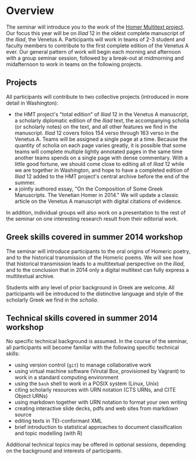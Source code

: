 # Overview #

The seminar will introduce you to the work of the [Homer Multitext project](http://www.homermultitext.org).  Our focus this year will
be on *Iliad* 12 in the oldest complete manuscript of the *Iliad*, the Venetus A.  Participants will work in teams of 2-3 student and faculty members to contribute to the first complete edition of the Venetus A ever.  Our general pattern of work will begin each morning and afternoon with a group seminar session, followed by a break-out at midmorning and midafternoon to work in teams on the following projects. 


## Projects ##

All participants will contribute to two collective projects (introduced in more detail in Washington):

-  the HMT project's "total edition" of *Iliad* 12 in the Venetus A manuscript, a scholarly diplomatic edition of the *Iliad* text, the accompanying scholia (or scholarly notes) on the text, and all other features we find in the manuscript.  *Iliad* 12 covers folios 154 verso through 163 verso in the Venetus A. Teams will be assigned a single page at a time.  Because the quantity of scholia on each page varies greatly, it is possible that some teams will complete multiple lightly annotated pages in the same time another teams spends on a single page with dense commentary.  With a little good fortune, we should come close to editing all of *Iliad* 12 while we are together in Washington, and hope to have a completed edition of *Iliad* 12 added to the HMT project's central archive before the end of the summer.
- a jointly authored essay, "On the Composition of Some Greek Manuscripts.  The Venetian Homer in 2014."  We will update a classic article on the Venetus A manuscript with digital citations of evidence.

In addition, individual groups will also work on a presentation to the rest of the seminar on one interesting research result from their editorial work.

## Greek skills covered in summer 2014 workshop ##

The seminar will introduce participants to the oral origins of Homeric poetry, and to the historical transmission of the Homeric poems.  We will see how that historical transmission leads to a multitextual perspective on the *Iliad*, and to the conclusion that in 2014 only a digital multitext can fully express a multitextual archive.

Students with any level of prior background in Greek are welcome.  All participants will be introduced to the distinctive language and style of the scholarly Greek we find in the *scholia*. 


## Technical skills covered in summer 2014 workshop ##

No specific technical background is assumed.  In the course of the seminar, all participants will become familiar with the following specific technical skills:

- using version control (`git`) to manage collaborative work
- using virtual machine software (Virutal Box, provisioned by Vagrant) to work in a standard computing environment
- using the `bash` shell to work in a POSIX system (Linux, Unix)
- citing scholarly resources with URN notation (CTS URNs, and CITE Object URNs)
- using markdown together with URN notation to format your own writing
- creating interactive slide decks, pdfs and web sites from markdown source
- editing texts in TEI-conformant XML
- brief introduction to statistical approaches to document classification and topic modelling (with R)


Additional technical topics may be offered in optional sessions, depending on the  background and interests of participants.
